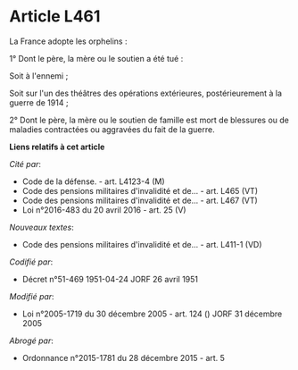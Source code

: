 # Article L461

La France adopte les orphelins :

1° Dont le père, la mère ou le soutien a été tué :

Soit à l'ennemi ;

Soit sur l'un des théâtres des opérations extérieures, postérieurement à la guerre de 1914 ;

2° Dont le père, la mère ou le soutien de famille est mort de blessures ou de maladies contractées ou aggravées du fait de la
guerre.

**Liens relatifs à cet article**

_Cité par_:

  - Code de la défense. - art. L4123-4 (M)
  - Code des pensions militaires d'invalidité et de... - art. L465 (VT)
  - Code des pensions militaires d'invalidité et de... - art. L467 (VT)
  - Loi n°2016-483 du 20 avril 2016 - art. 25 (V)

_Nouveaux textes_:

  - Code des pensions militaires d'invalidité et de... - art. L411-1 (VD)

_Codifié par_:

  - Décret n°51-469 1951-04-24 JORF 26 avril 1951

_Modifié par_:

  - Loi n°2005-1719 du 30 décembre 2005 - art. 124 () JORF 31 décembre 2005

_Abrogé par_:

  - Ordonnance n°2015-1781 du 28 décembre 2015 - art. 5
